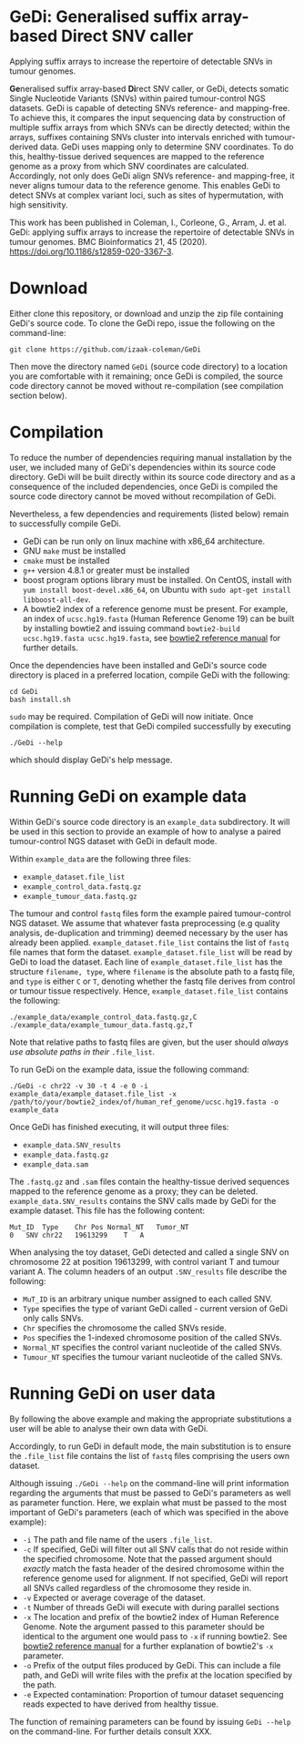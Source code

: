 # GeDi: Generalised suffix array-based Direct SNV caller

Applying suffix arrays to increase the repertoire of detectable SNVs 
in tumour genomes.

**Ge**neralised suffix array-based **Di**rect SNV caller, or GeDi,
detects somatic Single Nucleotide Variants (SNVs) within paired tumour-control
NGS datasets. GeDi is capable of detecting SNVs reference- and mapping-free.
To achieve this, it compares the input sequencing data by
construction of multiple suffix arrays from which SNVs can be directly detected;
within the arrays, suffixes containing SNVs cluster into intervals enriched with
tumour-derived data. GeDi uses mapping only to determine SNV coordinates.
To do this, healthy-tissue derived sequences are mapped to the reference
genome as a proxy from which SNV coordinates are calculated. Accordingly,
not only does GeDi align SNVs reference- and mapping-free, it never
aligns tumour data to the reference genome. This enables GeDi
to detect SNVs at complex variant loci, such as sites of hypermutation,
with high sensitivity.

This work has been published in Coleman, I., Corleone, G., Arram, J. et al. GeDi: applying suffix arrays to increase the repertoire of detectable SNVs in tumour genomes. BMC Bioinformatics 21, 45 (2020). https://doi.org/10.1186/s12859-020-3367-3.


# Download
Either clone this repository, or download and unzip the zip file containing 
GeDi's source code. To clone the GeDi repo, issue the following on the command-line:

```
git clone https://github.com/izaak-coleman/GeDi
```
Then move the directory named `GeDi` (source code directory) 
to a location you are comfortable with it remaining; 
once GeDi is compiled, the source code directory cannot be moved 
without re-compilation (see compilation section below).


# Compilation
To reduce the number of dependencies requiring manual installation by the user, 
we included many of GeDi's dependencies within its source code directory. 
GeDi will be built directly within its source code directory and as a consequence of
the included dependencies, once GeDi is compiled the source code directory cannot
be moved without recompilation of GeDi. 

Nevertheless, a few dependencies and requirements (listed below)
remain to successfully compile GeDi.
  - GeDi can be run only on linux machine with x86\_64 architecture. 
  - GNU `make` must be installed 
  - `cmake` must be installed
  - `g++` version 4.8.1 or greater must be installed 
  - boost program options library must be installed. On CentOS, install with `yum install
  boost-devel.x86_64`, on Ubuntu with `sudo apt-get install libboost-all-dev`.
  - A bowtie2 index of a reference genome must be present. For example, an index
  of `ucsc.hg19.fasta` (Human Reference Genome 19) can be built by installing 
  bowtie2 and issuing command `bowtie2-build
  ucsc.hg19.fasta ucsc.hg19.fasta`, see 
  [bowtie2 reference manual](http://bowtie-bio.sourceforge.net/bowtie2/manual.shtml)
  for further details.

Once the dependencies have been installed and GeDi's source code
directory is placed in a preferred location, compile GeDi with the following:
```
cd GeDi
bash install.sh
```
`sudo` may be required. Compilation of GeDi will now initiate. Once compilation is complete,
test that GeDi compiled successfully by executing
```
./GeDi --help
```
which should display GeDi's help message.


# Running GeDi on example data

Within GeDi's source code directory is an `example_data` subdirectory.
It will be used in this section to provide an example of how to analyse a paired
tumour-control NGS dataset with GeDi in default mode. 

Within `example_data` are the following three files:
  - `example_dataset.file_list`
  - `example_control_data.fastq.gz`
  - `example_tumour_data.fastq.gz`

The tumour and control `fastq` files form the example paired tumour-control
NGS dataset. We assume that whatever fasta preprocessing (e.g quality analysis,
de-duplication and trimming) deemed necessary by the user has already been applied. 
`example_dataset.file_list` contains the list of `fastq` file names
that form the dataset. `example_dataset.file_list` will be read by GeDi to 
load the dataset. Each line of `example_dataset.file_list` has the structure `filename, type`, where `filename`
is the absolute path to a fastq file, and `type` is either `C` or `T`, denoting
whether the fastq file derives from control or tumour tissue respectively.
Hence, `example_dataset.file_list` contains the following:
```
./example_data/example_control_data.fastq.gz,C
./example_data/example_tumour_data.fastq.gz,T
```
Note that relative paths to fastq files are given, but the user
should *always use absolute paths in their* `.file_list`.

To run GeDi on the example data, issue the following command:
```
./GeDi -c chr22 -v 30 -t 4 -e 0 -i example_data/example_dataset.file_list -x /path/to/your/bowtie2_index/of/human_ref_genome/ucsc.hg19.fasta -o example_data
```
Once GeDi has finished executing, it will output three files:
 - `example_data.SNV_results`
 - `example_data.fastq.gz`
 - `example_data.sam`

The `.fastq.gz` and `.sam` files contain the healthy-tissue derived sequences
mapped to the reference genome as a proxy; they can be deleted. 
`example_data.SNV_results` contains the SNV calls made
by GeDi for the example dataset. This file has the following content:
```
Mut_ID	Type	Chr	Pos	Normal_NT	Tumor_NT
0	SNV	chr22	19613299	T	A

```
When analysing the toy dataset, GeDi detected and called a single SNV on
chromosome 22 at position 19613299, with control variant T and tumour variant
A. The column headers of an output `.SNV_results` file describe the following:
  - `MuT_ID` is an arbitrary unique number assigned to each called SNV.
  - `Type` specifies the type of variant GeDi called - current version of GeDi only calls SNVs.
  - `Chr` specifies the chromosome the called SNVs reside.
  - `Pos` specifies the 1-indexed chromosome position of the called SNVs.
  - `Normal_NT` specifies the control variant nucleotide of the called SNVs.
  - `Tumour_NT` specifies the tumour variant nucleotide of the called SNVs.

# Running GeDi on user data
By following the above example and making the appropriate substitutions
a user will be able to analyse their own data with GeDi.

Accordingly, to run GeDi in default mode, the main substitution is to ensure
the `.file_list` file contains the list of `fastq` files comprising
the users own dataset.

Although issuing `./GeDi --help` on the command-line will print information
regarding the arguments that must be passed to GeDi's parameters as well
as parameter function. Here, we explain what must be passed to the most important of GeDi's
parameters (each of which was specified in the above example):
 - `-i` The path and file name of the users `.file_list`.
 - `-c` If specified, GeDi will filter out all SNV calls that do not
        reside within the specified chromosome. Note that the passed argument
        should *exactly* match the fasta header of the desired chromosome 
        within the reference genome used for alignment. If not specified, GeDi will report
        all SNVs called regardless of the chromosome they reside in.
 - `-v` Expected or average coverage of the dataset.
 - `-t` Number of threads GeDi will execute with during parallel sections
 - `-x` The location and prefix of the bowtie2 index of Human Reference Genome.
        Note the argument passed to this parameter should be identical to the
        argument one would pass to `-x` if running bowtie2. See
        [bowtie2 reference manual](http://bowtie-bio.sourceforge.net/bowtie2/manual.shtml) 
        for a further explanation of bowtie2's `-x` parameter.
 - `-o` Prefix of the output files produced by GeDi. This can include a file
        path, and GeDi will write files with the prefix at the location
        specified by the path.
 - `-e` Expected contamination: Proportion of tumour dataset sequencing reads
        expected to have derived from healthy tissue.

The function of remaining parameters can be found by issuing `GeDi --help` on
the command-line. For further details consult XXX.
